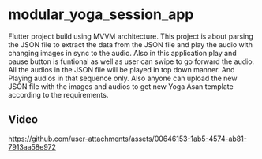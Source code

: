 # modular_yoga_session_app

Flutter project build using MVVM architecture. This project is about parsing the JSON file to extract the data from the JSON file and play the audio with changing images in sync to the audio. Also in this application play and pause button is funtional as well as user can swipe to go forward the audio. All the audios in the JSON file will be played in top down manner. And Playing audios in that sequence only. Also anyone can upload the new JSON file with the images and audios to get new Yoga Asan template according to the requirements.





## Video
https://github.com/user-attachments/assets/00646153-1ab5-4574-ab81-7913aa58e972
